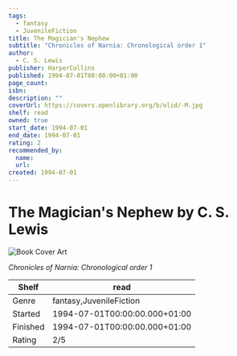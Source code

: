 ```yaml
---
tags:
  - fantasy
  - JuvenileFiction
title: The Magician's Nephew
subtitle: "Chronicles of Narnia: Chronological order 1"
author:
  - C. S. Lewis
publisher: HarperCollins
published: 1994-07-01T08:00:00+01:00
page_count:
isbn:
description: ""
coverUrl: https://covers.openlibrary.org/b/olid/-M.jpg
shelf: read
owned: true
start_date: 1994-07-01
end_date: 1994-07-01
rating: 2
recommended_by:
  name:
  url:
created: 1994-07-01
---
```


# The Magician's Nephew by C. S. Lewis

![Book Cover Art](https://covers.openlibrary.org/b/olid/-M.jpg)

_Chronicles of Narnia: Chronological order 1_

| Shelf | read |
| --- | --- |
| Genre | fantasy,JuvenileFiction |
| Started | 1994-07-01T00:00:00.000+01:00 |
| Finished | 1994-07-01T00:00:00.000+01:00 |
| Rating | 2/5 |
